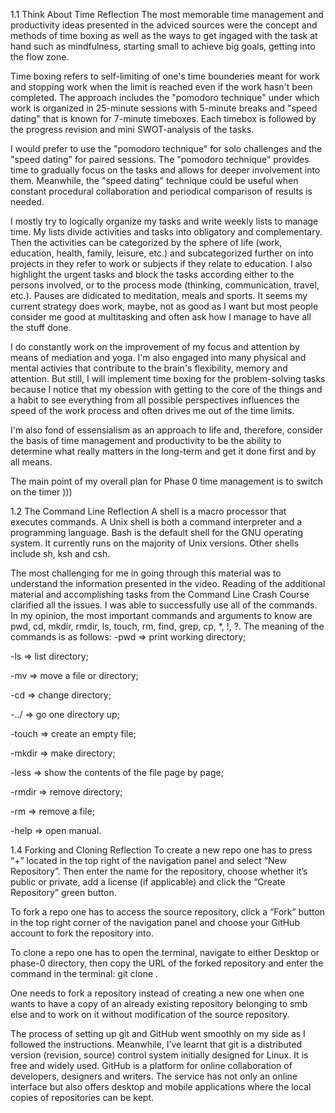 1.1 Think About Time Reflection
The most memorable time management and productivity ideas presented in the adviced sources were the concept and methods of time boxing as well as the ways to get ingaged with the task at hand such as mindfulness, starting small to achieve big goals, getting into the flow zone.

Time boxing refers to self-limiting of one's time bounderies meant for work and stopping work when the limit is reached even if the work hasn't been completed. The approach includes the "pomodoro technique" under which work is organized in 25-minute sessions with 5-minute breaks and "speed dating" that is known for 7-minute timeboxes. Each timebox is followed by the progress revision and mini SWOT-analysis of the tasks.

I would prefer to use the "pomodoro technique" for solo challenges and the "speed dating" for paired sessions. The "pomodoro technique" provides time to gradually focus on the tasks and allows for deeper involvement into them. Meanwhile, the "speed dating" technique could be useful when constant procedural collaboration and periodical comparison of results is needed. 

I mostly try to logically organize my tasks and write weekly lists to manage time. My lists divide activities and tasks into obligatory and complementary. Then the activities can be categorized by the sphere of life (work, education, health, family, leisure, etc.) and subcategorized further on into projects in they refer to work or subjects if they relate to education. I also highlight the urgent tasks and block the tasks according either to the persons involved, or to the process mode  (thinking, communication, travel, etc.). Pauses are didicated to meditation, meals and sports. It seems my current strategy does work, maybe, not as good as I want but most people consider me good at multitasking and often ask how I manage to have all the stuff done.

I do constantly work on the improvement of my focus and attention by means of mediation and yoga. I'm also engaged into many physical and mental activies that contribute to the brain's flexibility, memory and attention. But still, I will implement time boxing for the problem-solving tasks because I notice that my obession with getting to the core of the things and a habit to see everything from all possible perspectives influences the speed of the work process and often drives me out of the time limits.

I'm also fond of essensialism as an approach to life and, therefore, consider the basis of time management and productivity to be the ability to determine what really matters in the long-term and get it done first and by all means. 

The main point of my overall plan for Phase 0 time management is to switch on the timer )))

1.2 The Command Line Reflection
A shell is a macro processor that executes commands. A Unix shell is both a command interpreter and a programming language. Bash is the default shell for the GNU operating system. It currently runs on the majority of Unix versions. Other shells include sh, ksh and csh.

The most challenging for me in going through this material was to understand the information presented in the video. Reading of the additional material and accomplishing tasks from the Command Line Crash Course clarified all the issues.
I was able to successfully use all of the commands.
In my opinion, the most important commands and arguments to know are pwd, cd, mkdir, rmdir, ls, touch, rm, find, grep, cp, *, !, ?.
The meaning of the commands is as follows:
-pwd => print working directory;

-ls => list directory; 

-mv => move a file or directory;

-cd => change directory;

-../ => go one directory up;

-touch => create an empty file;

-mkdir => make directory;

-less => show the contents of the file page by page;

-rmdir => remove directory;

-rm => remove a file;

-help => open manual.

1.4 Forking and Cloning Reflection 
To create a new repo one has to press “+” located in the top right of the navigation panel and select “New Repository”. Then enter the name for the repository, choose whether it’s public or private, add a license (if applicable) and click the “Create Repository” green button.

To fork a repo one has to access the source repository, click a “Fork” button in the top right corner of the navigation panel and choose your GitHub account to fork the repository into.

To clone a repo one has to open the terminal, navigate to either Desktop or phase-0 directory, then copy the URL of the forked repository and enter the command in the terminal: git clone <copied URL>.

One needs to fork a repository instead of creating a new one when one wants to have a copy of an already existing repository belonging to smb else and to work on it without modification of the source repository.

The process of setting up git and GitHub went smoothly on my side as I followed the instructions. Meanwhile, I’ve learnt that git is a distributed version (revision, source) control system initially designed for Linux. It is free and widely used. GitHub is a platform for online collaboration of developers, designers and writers. The service has not only an online interface but also offers desktop and mobile applications where the local copies of repositories can be kept.